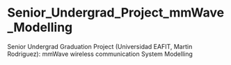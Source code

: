 # Senior_Undergrad_Project_mmWave_Modelling
Senior Undergrad Graduation Project (Universidad EAFIT, Martin Rodriguez): mmWave wireless communication System Modelling
